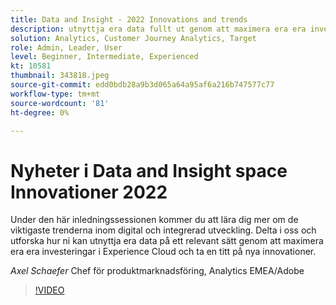 ```yaml
---
title: Data and Insight - 2022 Innovations and trends
description: utnyttja era data fullt ut genom att maximera era era investeringar i Experience Cloud och ta del av nya innovationer.
solution: Analytics, Customer Journey Analytics, Target
role: Admin, Leader, User
level: Beginner, Intermediate, Experienced
kt: 10581
thumbnail: 343818.jpeg
source-git-commit: edd0bdb28a9b3d065a64a95af6a216b747577c77
workflow-type: tm+mt
source-wordcount: '81'
ht-degree: 0%

---
```


# Nyheter i Data and Insight space Innovationer 2022

Under den här inledningssessionen kommer du att lära dig mer om de viktigaste trenderna inom digital och integrerad utveckling. Delta i oss och utforska hur ni kan utnyttja era data på ett relevant sätt genom att maximera era era investeringar i Experience Cloud och ta en titt på nya innovationer.

*Axel Schaefer* Chef för produktmarknadsföring, Analytics EMEA/Adobe

>[!VIDEO](https://video.tv.adobe.com/v/343818/?quality=12&learn=on)

